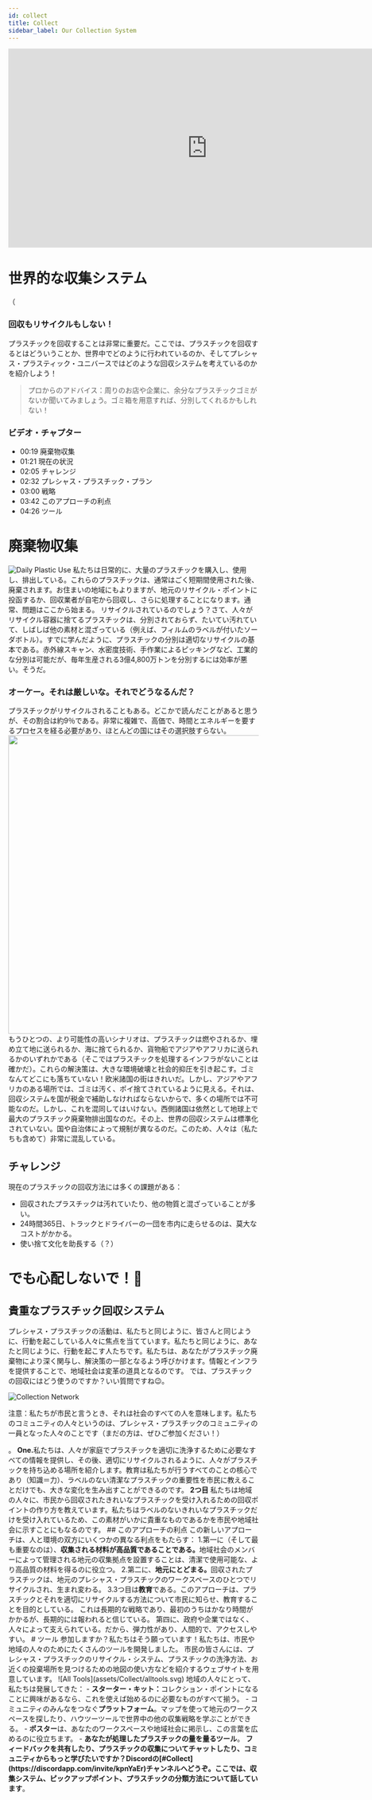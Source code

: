 ```yaml
---
id: collect 
title: Collect 
sidebar_label: Our Collection System 
---
```

<div class="videocontainer">
  <iframe width="800" height="400" src="https://www.youtube.com/embed/BtrfTSSGHEo" frameborder="0" allow="accelerometer; autoplay; encrypted-media; gyroscope; picture-in-picture" allowfullscreen></iframe> 
</div> 
<style> 
:root { 
  --highlight: #b79ecb; 
  --hover: #b79ecb; 
} 
</style> 

# 世界的な収集システム 
<div class="videoChapters">
<div class="videoChaptersMain">（

### 回収もリサイクルもしない！ 
プラスチックを回収することは非常に重要だ。ここでは、プラスチックを回収するとはどういうことか、世界中でどのように行われているのか、そしてプレシャス・プラスティック・ユニバースではどのような回収システムを考えているのかを紹介しよう！ 
> プロからのアドバイス：周りのお店や企業に、余分なプラスチックゴミがないか聞いてみましょう。ゴミ箱を用意すれば、分別してくれるかもしれない！ 
</div> 
<div class="videoChaptersSidebar">

### ビデオ・チャプター 
- 00:19 廃棄物収集 
- 01:21 現在の状況 
- 02:05 チャレンジ 
- 02:32 プレシャス・プラスチック・プラン 
- 03:00 戦略 
- 03:42 このアプローチの利点 
- 04:26 ツール 
</div> 
</div> 

# 廃棄物収集 
![Daily Plastic Use](assets/Collect/dailyplastic.svg) 
私たちは日常的に、大量のプラスチックを購入し、使用し、排出している。これらのプラスチックは、通常はごく短期間使用された後、廃棄されます。お住まいの地域にもよりますが、地元のリサイクル・ポイントに投函するか、回収業者が自宅から回収し、さらに処理することになります。通常、問題はここから始まる。 
リサイクルされているのでしょう？さて、人々がリサイクル容器に捨てるプラスチックは、分別されておらず、たいてい汚れていて、しばしば他の素材と混ざっている（例えば、フィルムのラベルが付いたソーダボトル）。すでに学んだように、プラスチックの分別は適切なリサイクルの基本である。赤外線スキャン、水密度技術、手作業によるピッキングなど、工業的な分別は可能だが、毎年生産される3億4,800万トンを分別するには効率が悪い。そうだ。 
### オーケー。それは厳しいな。それでどうなるんだ？ 
プラスチックがリサイクルされることもある。どこかで読んだことがあると思うが、その割合は約9％である。非常に複雑で、高価で、時間とエネルギーを要するプロセスを経る必要があり、ほとんどの国にはその選択肢すらない。 
<img src="./assets/Collect/burnlandfillocean.png" width="600" /></img> 
もうひとつの、より可能性の高いシナリオは、プラスチックは燃やされるか、埋め立て地に送られるか、海に捨てられるか、貨物船でアジアやアフリカに送られるかのいずれかである（そこではプラスチックを処理するインフラがないことは確かだ）。これらの解決策は、大きな環境破壊と社会的抑圧を引き起こす。ゴミなんてどこにも落ちていない！欧米諸国の街はきれいだ。しかし、アジアやアフリカのある場所では、ゴミは汚く、ポイ捨てされているように見える。それは、回収システムを国が税金で補助しなければならないからで、多くの場所では不可能なのだ。しかし、これを混同してはいけない。西側諸国は依然として地球上で最大のプラスチック廃棄物排出国なのだ。その上、世界の回収システムは標準化されていない。国や自治体によって規制が異なるのだ。このため、人々は（私たちも含めて）非常に混乱している。 

## チャレンジ 
現在のプラスチックの回収方法には多くの課題がある： 
- 回収されたプラスチックは汚れていたり、他の物質と混ざっていることが多い。 
- 24時間365日、トラックとドライバーの一団を市内に走らせるのは、莫大なコストがかかる。 
- 使い捨て文化を助長する（？） 
# でも心配しないで！💪 
## 貴重なプラスチック回収システム 

プレシャス・プラスチックの活動は、私たちと同じように、皆さんと同じように、行動を起こしている人々に焦点を当てています。私たちと同じように、あなたと同じように、行動を起こす人たちです。私たちは、あなたがプラスチック廃棄物により深く関与し、解決策の一部となるよう呼びかけます。情報とインフラを提供することで、地域社会は変革の道具となるのです。 
では、プラスチックの回収にはどう使うのですか？いい質問ですね😉。

![Collection Network](assets/Collect/collectionnetwork.svg) 

<p class="note">注意：私たちが市民と言うとき、それは社会のすべての人を意味します。私たちのコミュニティの人々というのは、プレシャス・プラスチックのコミュニティの一員となった人々のことです（まだの方は、ぜひご参加ください！）</p>。 
<b>One.</b>私たちは、人々が家庭でプラスチックを適切に洗浄するために必要なすべての情報を提供し、その後、適切にリサイクルされるように、人々がプラスチックを持ち込める場所を紹介します。教育は私たちが行うすべてのことの核心であり（知識＝力）、ラベルのない清潔なプラスチックの重要性を市民に教えることだけでも、大きな変化を生み出すことができるのです。 
<b>2つ目</b> 私たちは地域の人々に、市民から回収されたきれいなプラスチックを受け入れるための回収ポイントの作り方を教えています。私たちはラベルのないきれいなプラスチックだけを受け入れているため、この素材がいかに貴重なものであるかを市民や地域社会に示すことにもなるのです。 
## このアプローチの利点 
この新しいアプローチは、人と環境の双方にいくつかの異なる利点をもたらす： 
1.第一に（そして最も重要なのは）、<b>収集される材料が高品質であることである。</b>地域社会のメンバーによって管理される地元の収集拠点を設置することは、清潔で使用可能な、より高品質の材料を得るのに役立つ。 
2.第二に、<b>地元にとどまる。</b>回収されたプラスチックは、地元のプレシャス・プラスチックのワークスペースのひとつでリサイクルされ、生まれ変わる。 
3.3つ目は<b>教育</b>である。このアプローチは、プラスチックとそれを適切にリサイクルする方法について市民に知らせ、教育することを目的としている。  これは長期的な戦略であり、最初のうちはかなり時間がかかるが、長期的には報われると信じている。 
第四に、政府や企業ではなく、人々によって支えられている。だから、弾力性があり、人間的で、アクセスしやすい。 
# ツール 
参加しますか？私たちはそう願っています！私たちは、市民や地域の人々のためにたくさんのツールを開発しました。 
市民の皆さんには、プレシャス・プラスチックのリサイクル・システム、プラスチックの洗浄方法、お近くの投棄場所を見つけるための地図の使い方などを紹介するウェブサイトを用意しています。 
![All Tools](assets/Collect/alltools.svg) 
地域の人々にとって、私たちは発展してきた： 
- <b>スターター・キット：</b>コレクション・ポイントになることに興味があるなら、これを使えば始めるのに必要なものがすべて揃う。 
- コミュニティのみんなをつなぐ<b>プラットフォーム</b>。マップを使って地元のワークスペースを探したり、ハウツーツールで世界中の他の収集戦略を学ぶことができる。 
- <b>ポスター</b>は、あなたのワークスペースや地域社会に掲示し、この言葉を広めるのに役立ちます。 
- <b>あなたが処理したプラスチックの量を量るツール</b>。 
<b>フィードバックを共有したり、プラスチックの収集についてチャットしたり、コミュニティからもっと学びたいですか？Discordの[#Collect](https://discordapp.com/invite/kpnYaEr)チャンネルへどうぞ。ここでは、収集システム、ピックアップポイント、プラスチックの分類方法について話しています</b>。 
